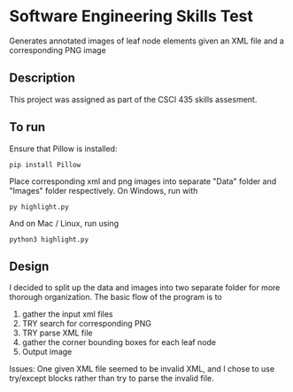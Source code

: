 # Software Engineering Skills Test
Generates annotated images of leaf node elements given an XML file and a corresponding PNG image

## Description
This project was assigned as part of the CSCI 435 skills assesment. 

## To run
Ensure that Pillow is installed:
```
pip install Pillow
```
Place corresponding xml and png images into separate "Data" folder and "Images" folder respectively.
On Windows, run with
```
py highlight.py
```
And on Mac / Linux, run using
```
python3 highlight.py
```

## Design
I decided to split up the data and images into two separate folder for more thorough organization.
The basic flow of the program is to 
1. gather the input xml files
2. TRY search for corresponding PNG
3. TRY parse XML file
4. gather the corner bounding boxes for each leaf node
5. Output image

Issues:
One given XML file seemed to be invalid XML, and I chose to use try/except blocks rather than try to parse the invalid file. 

